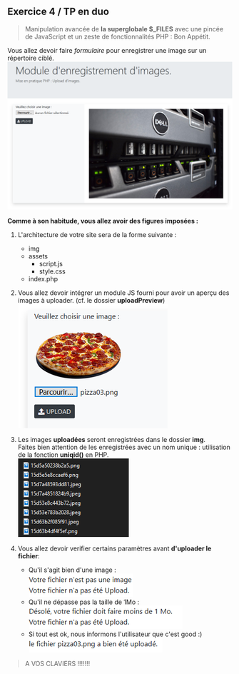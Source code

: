 ## Exercice 4 / TP en duo

> Manipulation avancée de **la superglobale $_FILES** avec une pincée de JavaScript et un zeste de fonctionnalités PHP : Bon Appétit.

Vous allez devoir faire *formulaire* pour enregistrer une image sur un répertoire ciblé.  
![exemple](img/capture01.PNG "exemple")  

**Comme à son habitude, vous allez avoir des figures imposées :**  
1. L'architecture de votre site sera de la forme suivante :
    - img
    - assets
        - script.js
        - style.css
    - index.php

2. Vous allez devoir intégrer un module JS fourni pour avoir un aperçu des images à uploader. (cf. le dossier **uploadPreview**)  
![exemple](img/capture02.PNG "exemple")  

3. Les images **uploadées** seront enregistrées dans le dossier **img**.  
Faites bien attention de les enregistrées avec un nom unique : utilisation de la fonction **uniqid()** en PHP.  
![exemple](img/capture05.PNG "exemple")  

4. Vous allez devoir verifier certains paramètres avant **d'uploader le fichier**:  
    - Qu'il s'agit bien d'une image :  
    ![exemple](img/capture03.PNG "exemple")  
    - Qu'il ne dépasse pas la taille de 1Mo :  
    ![exemple](img/capture04.PNG "exemple")  
    - Si tout est ok, nous informons l'utilisateur que c'est good :)  
    ![exemple](img/capture06.PNG "exemple") 

> A VOS CLAVIERS !!!!!!!
